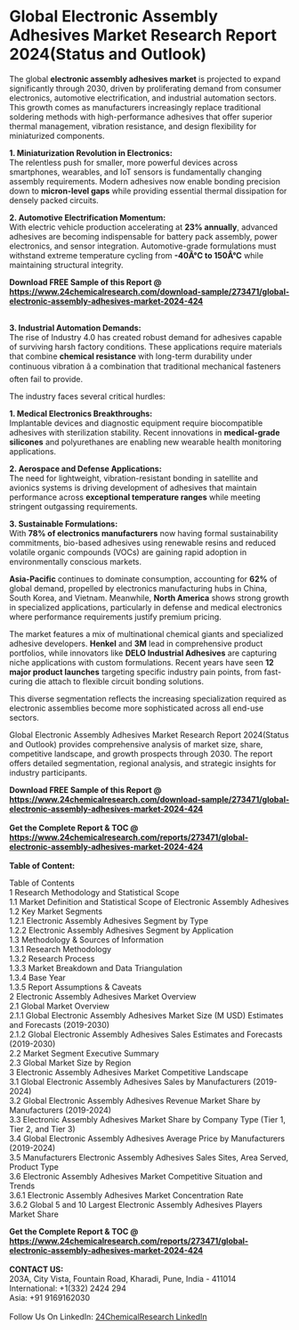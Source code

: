 <h1>Global Electronic Assembly Adhesives Market Research Report 2024(Status and Outlook)</h1><p>The global <strong>electronic assembly adhesives market</strong> is projected to expand significantly through 2030, driven by proliferating demand from consumer electronics, automotive electrification, and industrial automation sectors. This growth comes as manufacturers increasingly replace traditional soldering methods with high-performance adhesives that offer superior thermal management, vibration resistance, and design flexibility for miniaturized components.</p><p><strong>1. Miniaturization Revolution in Electronics:</strong><br>
The relentless push for smaller, more powerful devices across smartphones, wearables, and IoT sensors is fundamentally changing assembly requirements. Modern adhesives now enable bonding precision down to <strong>micron-level gaps</strong> while providing essential thermal dissipation for densely packed circuits.</p><p><strong>2. Automotive Electrification Momentum:</strong><br>
With electric vehicle production accelerating at <strong>23% annually</strong>, advanced adhesives are becoming indispensable for battery pack assembly, power electronics, and sensor integration. Automotive-grade formulations must withstand extreme temperature cycling from <strong>-40Â°C to 150Â°C</strong> while maintaining structural integrity.</p><div><b>Download FREE Sample of this Report @ 
            <a href="https://www.24chemicalresearch.com/download-sample/273471/global-electronic-assembly-adhesives-market-2024-424">
            https://www.24chemicalresearch.com/download-sample/273471/global-electronic-assembly-adhesives-market-2024-424</a></b></div><br><p><strong>3. Industrial Automation Demands:</strong><br>
The rise of Industry 4.0 has created robust demand for adhesives capable of surviving harsh factory conditions. These applications require materials that combine <strong>chemical resistance</strong> with long-term durability under continuous vibration â a combination that traditional mechanical fasteners often fail to provide.</p><p>The industry faces several critical hurdles:</p><p><strong>1. Medical Electronics Breakthroughs:</strong><br>
Implantable devices and diagnostic equipment require biocompatible adhesives with sterilization stability. Recent innovations in <strong>medical-grade silicones</strong> and polyurethanes are enabling new wearable health monitoring applications.</p><p><strong>2. Aerospace and Defense Applications:</strong><br>
The need for lightweight, vibration-resistant bonding in satellite and avionics systems is driving development of adhesives that maintain performance across <strong>exceptional temperature ranges</strong> while meeting stringent outgassing requirements.</p><p><strong>3. Sustainable Formulations:</strong><br>
With <strong>78% of electronics manufacturers</strong> now having formal sustainability commitments, bio-based adhesives using renewable resins and reduced volatile organic compounds (VOCs) are gaining rapid adoption in environmentally conscious markets.</p><p><strong>Asia-Pacific</strong> continues to dominate consumption, accounting for <strong>62%</strong> of global demand, propelled by electronics manufacturing hubs in China, South Korea, and Vietnam. Meanwhile, <strong>North America</strong> shows strong growth in specialized applications, particularly in defense and medical electronics where performance requirements justify premium pricing.</p><p>The market features a mix of multinational chemical giants and specialized adhesive developers. <strong>Henkel</strong> and <strong>3M</strong> lead in comprehensive product portfolios, while innovators like <strong>DELO Industrial Adhesives</strong> are capturing niche applications with custom formulations. Recent years have seen <strong>12 major product launches</strong> targeting specific industry pain points, from fast-curing die attach to flexible circuit bonding solutions.</p><p>This diverse segmentation reflects the increasing specialization required as electronic assemblies become more sophisticated across all end-use sectors.</p><p>Global Electronic Assembly Adhesives Market Research Report 2024(Status and Outlook) provides comprehensive analysis of market size, share, competitive landscape, and growth prospects through 2030. The report offers detailed segmentation, regional analysis, and strategic insights for industry participants.</p><div><b>Download FREE Sample of this Report @ 
            <a href="https://www.24chemicalresearch.com/download-sample/273471/global-electronic-assembly-adhesives-market-2024-424">
            https://www.24chemicalresearch.com/download-sample/273471/global-electronic-assembly-adhesives-market-2024-424</a></b></div><br><div><b>Get the Complete Report & TOC @ 
            <a href="https://www.24chemicalresearch.com/reports/273471/global-electronic-assembly-adhesives-market-2024-424">
            https://www.24chemicalresearch.com/reports/273471/global-electronic-assembly-adhesives-market-2024-424</a></b></div><br>
            <b>Table of Content:</b><p>Table of Contents<br />
1 Research Methodology and Statistical Scope<br />
1.1 Market Definition and Statistical Scope of Electronic Assembly Adhesives<br />
1.2 Key Market Segments<br />
1.2.1 Electronic Assembly Adhesives Segment by Type<br />
1.2.2 Electronic Assembly Adhesives Segment by Application<br />
1.3 Methodology & Sources of Information<br />
1.3.1 Research Methodology<br />
1.3.2 Research Process<br />
1.3.3 Market Breakdown and Data Triangulation<br />
1.3.4 Base Year<br />
1.3.5 Report Assumptions & Caveats<br />
2 Electronic Assembly Adhesives Market Overview<br />
2.1 Global Market Overview<br />
2.1.1 Global Electronic Assembly Adhesives Market Size (M USD) Estimates and Forecasts (2019-2030)<br />
2.1.2 Global Electronic Assembly Adhesives Sales Estimates and Forecasts (2019-2030)<br />
2.2 Market Segment Executive Summary<br />
2.3 Global Market Size by Region<br />
3 Electronic Assembly Adhesives Market Competitive Landscape<br />
3.1 Global Electronic Assembly Adhesives Sales by Manufacturers (2019-2024)<br />
3.2 Global Electronic Assembly Adhesives Revenue Market Share by Manufacturers (2019-2024)<br />
3.3 Electronic Assembly Adhesives Market Share by Company Type (Tier 1, Tier 2, and Tier 3)<br />
3.4 Global Electronic Assembly Adhesives Average Price by Manufacturers (2019-2024)<br />
3.5 Manufacturers Electronic Assembly Adhesives Sales Sites, Area Served, Product Type<br />
3.6 Electronic Assembly Adhesives Market Competitive Situation and Trends<br />
3.6.1 Electronic Assembly Adhesives Market Concentration Rate<br />
3.6.2 Global 5 and 10 Largest Electronic Assembly Adhesives Players Market Share </p><div><b>Get the Complete Report & TOC @ 
            <a href="https://www.24chemicalresearch.com/reports/273471/global-electronic-assembly-adhesives-market-2024-424">
            https://www.24chemicalresearch.com/reports/273471/global-electronic-assembly-adhesives-market-2024-424</a></b></div><br><b>CONTACT US:</b><br>
            203A, City Vista, Fountain Road, Kharadi, Pune, India - 411014<br>
            International: +1(332) 2424 294<br>
            Asia: +91 9169162030 <br><br>
            Follow Us On LinkedIn: <a href="https://www.linkedin.com/company/24chemicalresearch/">24ChemicalResearch LinkedIn</a>